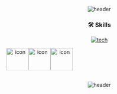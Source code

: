 <div align=center>

![header](https://capsule-render.vercel.app/api?type=waving&color=timeGradient&height=120&animation=fadeIn&section=header&text=&fontAlign=70)

### 🛠️ Skills

[![tech](https://skillicons.dev/icons?i=java,python,spring,mysql,springboot,redis&perline=7)](https://skillicons.dev)

<div style="display: flex; align-items: flex-start;">
  <img src="https://techstack-generator.vercel.app/docker-icon.svg" alt="icon" width="60" height="60" />
  <img src="https://techstack-generator.vercel.app/nginx-icon.svg" alt="icon" width="60" height="60" />
  <img src="https://techstack-generator.vercel.app/aws-icon.svg" alt="icon" width="60" height="60" />
</div>

<br/>

![header](https://capsule-render.vercel.app/api?type=waving&color=timeGradient&height=120&animation=fadeIn&section=footer)
</div>
